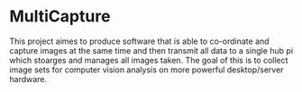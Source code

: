 # MultiCapture

This project aimes to produce software that is able to co-ordinate and capture images at the same time and then transmit all data to a single hub pi which stoarges and manages all images taken. The goal of this is to collect image sets for computer vision analysis on more powerful desktop/server hardware.
